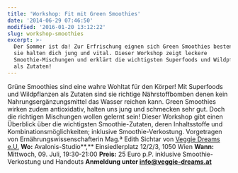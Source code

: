 ```yaml
---
title: 'Workshop: Fit mit Green Smoothies'
date: '2014-06-29 07:46:50'
modified: '2016-01-20 13:12:22'
slug: workshop-smoothies
excerpt: >-
  Der Sommer ist da! Zur Erfrischung eignen sich Green Smoothies bestens, denn
  sie halten dich jung und vital. Dieser Workshop zeigt leckere
  Smoothie-Mischungen und erklärt die wichtigsten Superfoods und Wildpflanzen
  als Zutaten!
---
```


Grüne Smoothies sind eine wahre Wohltat für den Körper! Mit Superfoods und Wildpflanzen als Zutaten sind sie richtige Nährstoffbomben denen kein Nahrungsergänzungsmittel das Wasser reichen kann. Green Smoothies wirken zudem antioxidativ, halten uns jung und schmecken sehr gut. Doch die richtigen Mischungen wollen gelernt sein! Dieser Workshop gibt einen Überblick über die wichtigsten Smoothie-Zutaten, deren Inhaltsstoffe und Kombinationsmöglichkeiten; inklusive Smoothie-Verkostung. Vorgetragen von Ernährungswissenschafterin Mag.ª Edith Sichtar von [Veggie Dreams e.U.](http://www.veggie-dreams.at) **Wo:** Avalonis-Studio**,** Einsiedlerplatz 12/2/3, 1050 Wien **Wann:** Mittwoch, 09. Juli, 19:30-21:00 **Preis:** 25 Euro p.P. inklusive Smoothie-Verkostung und Handouts **Anmeldung unter info@veggie-dreams.at**
